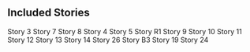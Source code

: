 ## Included Stories
Story 3
Story 7
Story 8
Story 4
Story 5
Story R1
Story 9
Story 10
Story 11
Story 12
Story 13
Story 14
Story 26
Story B3
Story 19
Story 24